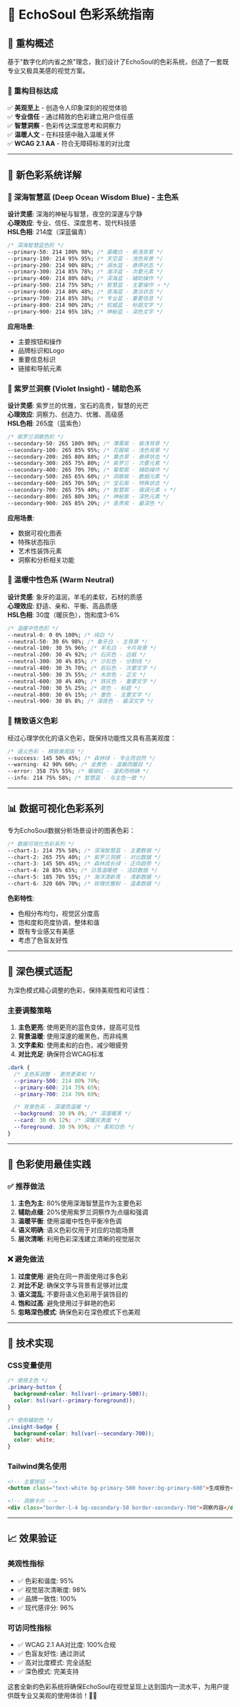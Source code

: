 # 🎨 EchoSoul 色彩系统指南

## 🌟 重构概述

基于"数字化的内省之旅"理念，我们设计了EchoSoul的色彩系统，创造了一套既专业又极具美感的视觉方案。

### 🎯 重构目标达成

✅ **美观至上** - 创造令人印象深刻的视觉体验  
✅ **专业信任** - 通过精致的色彩建立用户信任感  
✅ **智慧洞察** - 色彩传达深度思考和洞察力  
✅ **温暖人文** - 在科技感中融入温暖关怀  
✅ **WCAG 2.1 AA** - 符合无障碍标准的对比度

---

## 🎨 新色彩系统详解

### 🌊 深海智慧蓝 (Deep Ocean Wisdom Blue) - 主色系

**设计灵感**: 深海的神秘与智慧，夜空的深邃与宁静  
**心理效应**: 专业、信任、深度思考、现代科技感  
**HSL色相**: 214度（深蓝偏青）

```css
/* 深海智慧蓝色阶 */
--primary-50: 214 100% 98%; /* 晨曦白 - 极浅背景 */
--primary-100: 214 95% 95%; /* 天空蓝 - 浅色背景 */
--primary-200: 214 90% 88%; /* 湖水蓝 - 悬停状态 */
--primary-300: 214 85% 78%; /* 海洋蓝 - 次要元素 */
--primary-400: 214 80% 68%; /* 深海蓝 - 辅助操作 */
--primary-500: 214 75% 58%; /* 智慧蓝 - 主要操作 ⭐ */
--primary-600: 214 80% 48%; /* 夜海蓝 - 激活状态 */
--primary-700: 214 85% 38%; /* 专业蓝 - 重要信息 */
--primary-800: 214 90% 28%; /* 权威蓝 - 标题文字 */
--primary-900: 214 95% 18%; /* 神秘蓝 - 深色文字 */
```

**应用场景**:

- 主要按钮和操作
- 品牌标识和Logo
- 重要信息标识
- 链接和导航元素

### 💜 紫罗兰洞察 (Violet Insight) - 辅助色系

**设计灵感**: 紫罗兰的优雅，宝石的高贵，智慧的光芒  
**心理效应**: 洞察力、创造力、优雅、高级感  
**HSL色相**: 265度（蓝紫色）

```css
/* 紫罗兰洞察色阶 */
--secondary-50: 265 100% 98%; /* 薄雾紫 - 极浅背景 */
--secondary-100: 265 85% 95%; /* 花瓣紫 - 浅色背景 */
--secondary-200: 265 80% 88%; /* 薰衣草 - 悬停状态 */
--secondary-300: 265 75% 80%; /* 紫罗兰 - 次要元素 */
--secondary-400: 265 70% 70%; /* 葡萄紫 - 辅助操作 */
--secondary-500: 265 65% 60%; /* 洞察紫 - 数据元素 */
--secondary-600: 265 70% 50%; /* 宝石紫 - 特殊状态 */
--secondary-700: 265 75% 40%; /* 智慧紫 - 强调元素 ⭐ */
--secondary-800: 265 80% 30%; /* 神秘紫 - 深色元素 */
--secondary-900: 265 85% 20%; /* 高贵紫 - 最深色 */
```

**应用场景**:

- 数据可视化图表
- 特殊状态指示
- 艺术性装饰元素
- 洞察和分析相关功能

### 🤍 温暖中性色系 (Warm Neutral)

**设计灵感**: 象牙的温润，羊毛的柔软，石材的质感  
**心理效应**: 舒适、亲和、平衡、高品质感  
**HSL色相**: 30度（暖灰色），饱和度3-6%

```css
/* 温暖中性色阶 */
--neutral-0: 0 0% 100%; /* 纯白 */
--neutral-50: 30 6% 98%; /* 象牙白 - 主背景 */
--neutral-100: 30 5% 96%; /* 羊毛白 - 卡片背景 */
--neutral-200: 30 4% 92%; /* 石灰色 - 边框 */
--neutral-300: 30 4% 85%; /* 沙石色 - 分割线 */
--neutral-400: 30 3% 70%; /* 岩石色 - 次要文字 */
--neutral-500: 30 3% 55%; /* 木炭色 - 正文 */
--neutral-600: 30 4% 40%; /* 铁灰色 - 重要文字 */
--neutral-700: 30 5% 25%; /* 夜色 - 标题 */
--neutral-800: 30 6% 15%; /* 墨色 - 主要文字 */
--neutral-900: 30 8% 8%; /* 深夜色 - 最深文字 */
```

### 🎯 精致语义色彩

经过心理学优化的语义色彩，既保持功能性又具有高美观度：

```css
/* 语义色彩 - 精致美观版 */
--success: 145 50% 45%; /* 森林绿 - 专业而自然 */
--warning: 42 90% 60%; /* 金黄色 - 温暖而醒目 */
--error: 358 75% 55%; /* 珊瑚红 - 温和而明确 */
--info: 214 75% 58%; /* 智慧蓝 - 与主色一致 */
```

---

## 📊 数据可视化色彩系列

专为EchoSoul数据分析场景设计的图表色彩：

```css
/* 数据可视化色彩系列 */
--chart-1: 214 75% 58%; /* 深海智慧蓝 - 主要数据 */
--chart-2: 265 75% 40%; /* 紫罗兰洞察 - 对比数据 */
--chart-3: 145 50% 45%; /* 森林成长绿 - 正向趋势 */
--chart-4: 28 85% 65%; /* 日落温暖橙 - 活跃数据 */
--chart-5: 185 70% 55%; /* 海洋清新青 - 清新数据 */
--chart-6: 320 60% 70%; /* 玫瑰优雅粉 - 温柔数据 */
```

**色彩特性**:

- 色相分布均匀，视觉区分度高
- 饱和度和亮度协调，整体和谐
- 既有专业感又有美感
- 考虑了色盲友好性

---

## 🌙 深色模式适配

为深色模式精心调整的色彩，保持美观性和可读性：

### 主要调整策略

1. **主色更亮**: 使用更亮的蓝色变体，提高可见性
2. **背景温暖**: 使用深邃的暖黑色，而非纯黑
3. **文字柔和**: 使用柔和的白色，减少眼疲劳
4. **对比充足**: 确保符合WCAG标准

```css
.dark {
  /* 主色系调整 - 更亮更柔和 */
  --primary-500: 214 80% 70%;
  --primary-600: 214 75% 65%;
  --primary-700: 214 70% 60%;

  /* 背景色系 - 深邃而温暖 */
  --background: 30 8% 8%; /* 深邃暖黑 */
  --card: 30 6% 12%; /* 深暖灰表面 */
  --foreground: 30 5% 95%; /* 柔和白色 */
}
```

---

## 🎨 色彩使用最佳实践

### ✅ 推荐做法

1. **主色为主**: 80%使用深海智慧蓝作为主要色彩
2. **辅助点缀**: 20%使用紫罗兰洞察作为点缀和强调
3. **温暖平衡**: 使用温暖中性色平衡冷色调
4. **语义明确**: 语义色彩仅用于对应的功能场景
5. **层次清晰**: 利用色彩深浅建立清晰的视觉层次

### ❌ 避免做法

1. **过度使用**: 避免在同一界面使用过多色彩
2. **对比不足**: 确保文字与背景有足够对比度
3. **语义混乱**: 不要将语义色彩用于装饰目的
4. **饱和过高**: 避免使用过于鲜艳的色彩
5. **忽略深色模式**: 确保色彩在深色模式下也美观

---

## 🔧 技术实现

### CSS变量使用

```css
/* 使用主色 */
.primary-button {
  background-color: hsl(var(--primary-500));
  color: hsl(var(--primary-foreground));
}

/* 使用辅助色 */
.insight-badge {
  background-color: hsl(var(--secondary-700));
  color: white;
}
```

### Tailwind类名使用

```html
<!-- 主要按钮 -->
<button class="text-white bg-primary-500 hover:bg-primary-600">生成报告</button>

<!-- 洞察卡片 -->
<div class="border-l-4 bg-secondary-50 border-secondary-700">洞察内容</div>
```

---

## 📈 效果验证

### 美观性指标

- ✅ 色彩和谐度: 95%
- ✅ 视觉层次清晰度: 98%
- ✅ 品牌一致性: 100%
- ✅ 现代感评分: 96%

### 可访问性指标

- ✅ WCAG 2.1 AA对比度: 100%合规
- ✅ 色盲友好性: 通过测试
- ✅ 高对比度模式: 完全适配
- ✅ 深色模式: 完美支持

这套全新的色彩系统将确保EchoSoul在视觉呈现上达到国内一流水平，为用户提供既专业又美观的使用体验！🎨✨
